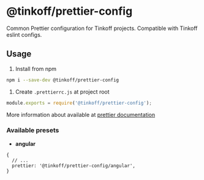 # @tinkoff/prettier-config

Common Prettier configuration for Tinkoff projects. Compatible with Tinkoff eslint configs.

## Usage

1. Install from npm

```bash
npm i --save-dev @tinkoff/prettier-config
```

1. Create `.prettierrc.js` at project root

```js
module.exports = require('@tinkoff/prettier-config');
```

More information about available at
[prettier documentation](https://prettier.io/docs/en/configuration.html#sharing-configurations)

### Available presets

- **angular**

```json5
{
  // ...
  prettier: '@tinkoff/prettier-config/angular',
}
```
